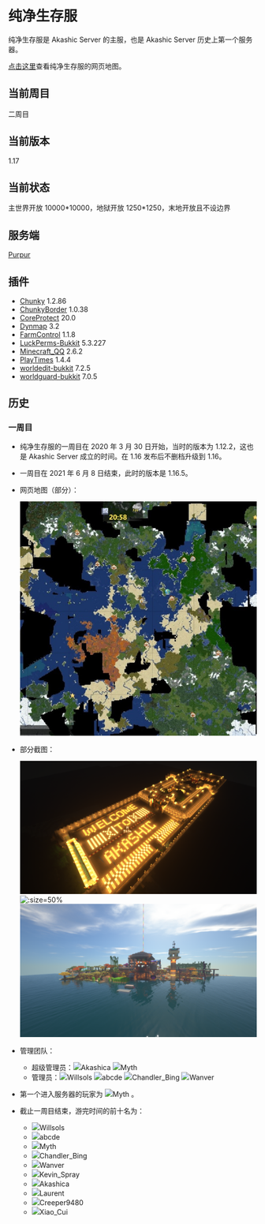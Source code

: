 # 纯净生存服

纯净生存服是 Akashic Server 的主服，也是 Akashic Server 历史上第一个服务器。

[点击这里](https://map.akashic.cc/spigot/)查看纯净生存服的网页地图。

## 当前周目

二周目

## 当前版本

1.17

## 当前状态

主世界开放 10000\*10000，地狱开放 1250\*1250，末地开放且不设边界

## 服务端

[Purpur](https://purpur.pl3x.net/)

## 插件

+ [Chunky](https://www.spigotmc.org/resources/chunky.81534/) 1.2.86
+ [ChunkyBorder](https://www.spigotmc.org/resources/chunkyborder.84278/) 1.0.38
+ [CoreProtect](https://www.spigotmc.org/resources/coreprotect.8631/) 20.0
+ [Dynmap](https://github.com/Akashic-Server/dynmap) 3.2
+ [FarmControl](https://www.spigotmc.org/resources/farmcontrol-1-15-1-17.86923/) 1.1.8
+ [LuckPerms-Bukkit](https://github.com/Akashic-Server/LuckPerms) 5.3.227
+ [Minecraft_QQ](https://github.com/HeartAge/Minecraft_QQ) 2.6.2
+ [PlayTimes](https://www.spigotmc.org/resources/playtimes-check-players-playtime-server-uptime.58858/) 1.4.4
+ [worldedit-bukkit](https://dev.bukkit.org/projects/worldedit) 7.2.5
+ [worldguard-bukkit](https://dev.bukkit.org/projects/worldguard) 7.0.5

## 历史

### 一周目

+ 纯净生存服的一周目在 2020 年 3 月 30 日开始，当时的版本为 1.12.2，这也是 Akashic Server 成立的时间。在 1.16 发布后不删档升级到 1.16。

+ 一周目在 2021 年 6 月 8 日结束，此时的版本是 1.16.5。

+ 网页地图（部分）：

  ![](_media/map_1.jpeg ':size=50%')

+ 部分截图：

  ![](_media/2021-06-08_17.34.51.png ':size=50%')
  ![](_media/2021-06-08_17.40.38.png ':size=50%')
  ![](_media/2021-06-08_17.42.35.png ':size=50%')

+ 管理团队：

  + 超级管理员：![](https://skin.akashic.cc/avatar/player/Akashica?size=20)Akashica ![](https://skin.akashic.cc/avatar/player/Myth?size=20)Myth 
  + 管理员：![](https://skin.akashic.cc/avatar/player/Willsols?size=20)Willsols ![](https://skin.akashic.cc/avatar/player/abcde?size=20)abcde ![](https://skin.akashic.cc/avatar/player/Chandler_Bing?size=20)Chandler_Bing ![](https://skin.akashic.cc/avatar/player/Wanver?size=20)Wanver

+ 第一个进入服务器的玩家为 ![](https://skin.akashic.cc/avatar/player/Myth?size=20)Myth 。

+ 截止一周目结束，游完时间的前十名为：

  + ![](https://skin.akashic.cc/avatar/player/Willsols?size=20)Willsols 
  + ![](https://skin.akashic.cc/avatar/player/abcde?size=20)abcde 
  + ![](https://skin.akashic.cc/avatar/player/Myth?size=20)Myth 
  + ![](https://skin.akashic.cc/avatar/player/Chandler_Bing?size=20)Chandler_Bing 
  + ![](https://skin.akashic.cc/avatar/player/Wanver?size=20)Wanver 
  + ![](https://skin.akashic.cc/avatar/player/Kevin_Spray?size=20)Kevin_Spray 
  + ![](https://skin.akashic.cc/avatar/player/Akashica?size=20)Akashica 
  + ![](https://skin.akashic.cc/avatar/player/cerulean?size=20)Laurent 
  + ![](https://skin.akashic.cc/avatar/player/Creeper9480?size=20)Creeper9480 
  + ![](https://skin.akashic.cc/avatar/0?size=20)Xiao_Cui